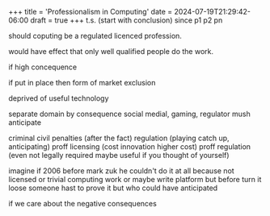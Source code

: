 +++
title = 'Professionalism in Computing'
date = 2024-07-19T21:29:42-06:00
draft = true
+++
t.s. (start with conclusion)
since
p1
p2
pn




should coputing be a regulated licenced profession.

would have effect that only well qualified people do the work.

if high concequence

if put in place then form of market exclusion

 deprived of useful technology

separate domain by consequence social medial, gaming, regulator mush anticipate



criminal civil penalties (after the fact)
regulation (playing catch up, anticipating)
proff licensing (cost innovation higher cost)
proff regulation (even not legally required maybe useful if you thought of yourself)


imagine if 2006 before mark zuk he couldn't do it at all because not licensed
or trivial computing work
or maybe write platform but before turn it loose someone hast to prove it
but who could have anticipated


if we care about the negative consequences
